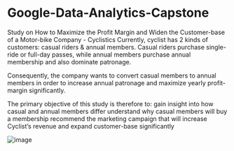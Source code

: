# Google-Data-Analytics-Capstone
Study on How to Maximize the Profit Margin and Widen the Customer-base of a Motor-bike Company - Cyclistics
Currently, cyclist has 2 kinds of customers: casual riders & annual members.
Casual riders purchase single-ride or full-day passes, while annual members purchase annual membership and also dominate patronage.

Consequently, the company wants to convert casual members to annual members in order to increase annual patronage and maximize yearly profit-margin significantly.

The primary objective of this study is therefore to:
gain insight into how  casual and annual members differ
understand why casual members will buy a membership 
recommend the marketing campaign that will increase Cyclist’s revenue and expand customer-base significantly

![image](https://github.com/oybello/Google-Data-Analytics-Capstone/assets/86603958/ca0a943f-8f72-46c1-b0eb-daec7284acc4)

